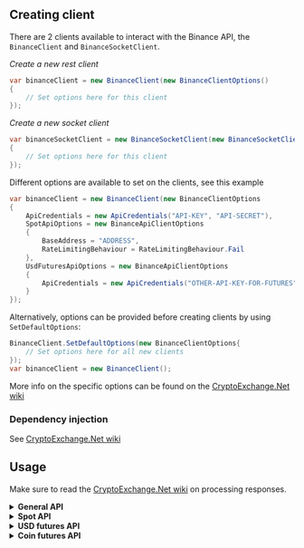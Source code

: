 ## Creating client
There are 2 clients available to interact with the Binance API, the `BinanceClient` and `BinanceSocketClient`.

*Create a new rest client*
````C#
var binanceClient = new BinanceClient(new BinanceClientOptions()
{
	// Set options here for this client
});
````

*Create a new socket client*
````C#
var binanceSocketClient = new BinanceSocketClient(new BinanceSocketClientOptions()
{
	// Set options here for this client
});
````

Different options are available to set on the clients, see this example
````C#
var binanceClient = new BinanceClient(new BinanceClientOptions
{
	ApiCredentials = new ApiCredentials("API-KEY", "API-SECRET"),
	SpotApiOptions = new BinanceApiClientOptions
	{
		BaseAddress = "ADDRESS",
		RateLimitingBehaviour = RateLimitingBehaviour.Fail
	},
	UsdFuturesApiOptions = new BinanceApiClientOptions
	{
		ApiCredentials = new ApiCredentials("OTHER-API-KEY-FOR-FUTURES", "OTHER-API-SECRET-FOR-FUTURES")
	}
});
````
Alternatively, options can be provided before creating clients by using `SetDefaultOptions`:
````C#
BinanceClient.SetDefaultOptions(new BinanceClientOptions{
	// Set options here for all new clients
});
var binanceClient = new BinanceClient();
````
More info on the specific options can be found on the [CryptoExchange.Net wiki](https://github.com/JKorf/CryptoExchange.Net/wiki/Options)

### Dependency injection
See [CryptoExchange.Net wiki](https://github.com/JKorf/CryptoExchange.Net/wiki/Clients#dependency-injection)

## Usage
Make sure to read the [CryptoExchange.Net wiki](https://github.com/JKorf/CryptoExchange.Net/wiki/Clients#processing-request-responses) on processing responses.

<Details>
<Summary>
<b>General API</b>

</Summary>
<BlockQuote>

#### Subaccounts management
````C#
// Get sub account list
var subAccountBalances = await binanceClient.GeneralApi.SubAccount.GetSubAccountsAsync();

// Transfer 0.001m BTC from master account to a subaccount
var transferResult = await binanceClient.GeneralApi.SubAccount.TransferSubAccountAsync(
                    TransferAccountType.Spot, 
                    TransferAccountType.UsdtFuture, 
                    "BTC",
                    0.001m,
                    toEmail: "test@test.com");
````

#### Futures collateral
````C#
// Add collateral
var result = await binanceClient.GeneralApi.Futures.AdjustCrossCollateralLoanToValueAsync("BTC", "BUSD", 1, AdjustRateDirection.Additional);

// Get transfer history
var transferHistory = await binanceClient.GeneralApi.Futures.GetFuturesTransferHistoryAsync("BTC", DateTime.UtcNow.AddDays(-10));
````

#### Mining
````C#
// Get mining info
var result = await binanceClient.GeneralApi.Mining.GetMiningCoinListAsync();
````


</BlockQuote>
</Details>

<Details>
<Summary>
<b>Spot API</b>

</Summary>
<BlockQuote>

#### Get market data
````C#
// Getting info on all symbols
var spotSymbolData = await binanceClient.SpotApi.ExchangeData.GetExchangeInfoAsync();

// Getting ticker
var spotTickerData = await binanceClient.SpotApi.ExchangeData.GetTickersAsync();

// Getting the order book of a symbol
var spotOrderBookData = await binanceClient.SpotApi.ExchangeData.GetOrderBookAsync("BTCUSDT");

// Getting recent trades of a symbol
var spotTradeHistoryData = await binanceClient.SpotApi.ExchangeData.GetTradeHistoryAsync("BTCUSDT");
````

#### Requesting balances
Account info includes a list of balances
````C#
var spotAccountInfo = await binanceClient.SpotApi.Account.GetAccountInfoAsync();
````
#### Placing order
````C#
// Placing a buy limit order for 0.001 BTC at a price of 50000USDT each
var orderData = await binanceClient.SpotApi.Trading.PlaceOrderAsync(
                "BTCUSDT",
                OrderSide.Buy,
                OrderType.Limit,
                0.001m,
                50000,
                timeInForce: TimeInForce.GoodTillCanceled);
				
// Placing a market buy order for 50USDT				
var orderData = await binanceClient.SpotApi.Trading.PlaceOrderAsync(
                "BTCUSDT",
                OrderSide.Buy,
                OrderType.Market,
                quoteQuantity: 50);
										
// Place a stop loss order, place a limit order of 0.001 BTC at 39000USDT each when the last trade price drops below 40000USDT
var orderData = await binanceClient.SpotApi.Trading.PlaceOrderAsync(
                "BTCUSDT",
                OrderSide.Buy,
                OrderType.StopLossLimit,
                0.001m,
                39000,
                timeInForce: TimeInForce.GoodTillCancel,
                stopPrice: 40000);
````

#### Requesting a specific order
````C#
// Request info on order with id `1234`
var orderData = await binanceClient.SpotApi.Trading.GetOrderAsync("BTCUSDT", 1234);
````

#### Requesting order history
````C#
// Get all orders conform the parameters
 var ordersData = await binanceClient.SpotApi.Trading.GetOrdersAsync("BTCUSDT");
````

#### Cancel order
````C#
// Cancel order with id `1234`
var orderData = await binanceClient.SpotApi.Trading.CancelOrderAsync("BTCUSDT", 1234);
````

#### Get user trades
````C#
var userTradesResult = await binanceClient.SpotApi.Trading.GetUserTradesAsync("BTCUSDT");
````

#### Subscribing to market data updates
````C#
var subscribeResult = await binanceSocketClient.SpotStreams.SubscribeToAllTickerUpdatesAsync(data =>
{
	// Handle ticker data
});
````

#### Subscribing to order updates
````C#
var listenKey = await binanceClient.SpotApi.Account.StartUserStreamAsync();
if (!listenKey.Success)
{
	// Handler failure
	return;
}
var sub = await binanceSocketClient.SpotStreams.SubscribeToUserDataUpdatesAsync(listenKey.Data, 
	data =>
	{
		// Handle order update
	},
	data =>
	{
		// Handle oco order update
	},
	data =>
	{
		// Handle account balance update, caused by trading
	}, 
	data =>
	{
		// Handle account balance update, caused by withdrawal/deposit or transfers
	});
````

</BlockQuote>
</Details>

<Details>
<Summary>
<b>USD futures API</b>

</Summary>
<BlockQuote>

#### Get market data
````C#
// Getting info on all symbols
var usdFuturesSymbolData = await binanceClient.UsdFuturesApi.ExchangeData.GetExchangeInfoAsync();

// Getting ticker
var usdFuturesTickerData = await binanceClient.UsdFuturesApi.ExchangeData.GetTickersAsync();

// Getting the order book of a symbol
var usdFuturesOrderBookData = await binanceClient.UsdFuturesApi.ExchangeData.GetOrderBookAsync("BTCUSDT");

// Getting recent trades of a symbol
var usdFuturesTradeHistoryData = await binanceClient.UsdFuturesApi.ExchangeData.GetTradeHistoryAsync("BTCUSDT");
````

#### Requesting balances
````C#
var balanceData = await binanceClient.UsdFuturesApi.Account.GetBalancesAsync();
````
#### Placing order
````C#
// Placing a buy limit order for 0.001 BTC at a price of 50000USDT each
var orderData = await binanceClient.UsdFuturesApi.Trading.PlaceOrderAsync(
                "BTCUSDT",
                OrderSide.Buy,
                OrderType.Limit,
                0.001m,
                50000,
                timeInForce: TimeInForce.GoodTillCanceled);
															
// Place a stop loss order, place a limit order of 0.001 BTC at 39000USDT each when the last trade price drops below 40000USDT
var orderData =  await binanceClient.UsdFuturesApi.Trading.PlaceOrderAsync(
                "BTCUSDT",
                Binance.Net.Enums.OrderSide.Buy,
                Binance.Net.Enums.OrderType.Stop,
                0.001m,
                39000,
                timeInForce: Binance.Net.Enums.TimeInForce.GoodTillCanceled,
                stopPrice: 40000);
````

#### Requesting a specific order
````C#
// Request info on order with id `1234`
var orderData = await binanceClient.UsdFuturesApi.Trading.GetOrderAsync("BTCUSDT", 1234);
````

#### Requesting order history
````C#
// Get all orders conform the parameters
 var ordersData = await binanceClient.UsdFuturesApi.Trading.GetOrdersAsync("BTCUSDT");
````

#### Cancel order
````C#
// Cancel order with id `1234`
var orderData = await binanceClient.UsdFuturesApi.Trading.CancelOrderAsync("BTCUSDT", 1234);
````

#### Get user trades
````C#
var userTradesResult = await binanceClient.UsdFuturesApi.Trading.GetUserTradesAsync("BTCUSDT");
````

#### Subscribing to market data updates
````C#
var subscribeResult = await binanceSocketClient.UsdFuturesStreams.SubscribeToAllTickerUpdatesAsync(data => 
{
	// Handle ticker data
});
````

#### Subscribing to order updates
````C#
var listenKey = await binanceClient.UsdFuturesApi.Account.StartUserStreamAsync();
if (!listenKey.Success)
{
	// Handler failure
	return;
}
var sub = await binanceSocketClient.UsdFuturesStreams.SubscribeToUserDataUpdatesAsync(listenKey.Data,
	data =>
	{
		// Handle leverage update
	},
	data =>
	{
		// Handle margin update
	},
	data =>
	{
		// Handle account balance update, caused by trading
	},
	data =>
	{
		// Handle order update
	},
	data =>
	{
		// Handle listen key expired
	});
````

</BlockQuote>
</Details>

<Details>
<Summary>
<b>Coin futures API</b>

</Summary>
<BlockQuote>

#### Get market data
````C#
// Getting info on all symbols
var coinFuturesSymbolData = await binanceClient.CoinFuturesApi.ExchangeData.GetExchangeInfoAsync();

// Getting ticker
var coinFuturesTickerData = await binanceClient.CoinFuturesApi.ExchangeData.GetTickersAsync();

// Getting the order book of a symbol
var coinFuturesOrderBookData = await binanceClient.CoinFuturesApi.ExchangeData.GetOrderBookAsync("BTCUSD_PERP");

// Getting recent trades of a symbol
var coinFuturesTradeHistoryData = await binanceClient.CoinFuturesApi.ExchangeData.GetTradeHistoryAsync("BTCUSD_PERP");
````

#### Requesting balances
````C#
var balanceData = await binanceClient.CoinFuturesApi.Account.GetBalancesAsync();
````
#### Placing order
````C#
// Placing a buy limit order for 100 contracts at a price of 50000USDT each
var orderData = await binanceClient.CoinFuturesApi.Trading.PlaceOrderAsync(
                "BTCUSD_200925",
                OrderSide.Buy,
                OrderType.Limit,
                100, 
                50000,
                timeInForce: TimeInForce.GoodTillCanceled);
````

#### Requesting a specific order
````C#
// Request info on order with id `1234`
var orderData = await binanceClient.CoinFuturesApi.Trading.GetOrderAsync("BTCUSD_PERP", 1234);
````

#### Requesting order history
````C#
// Get all orders conform the parameters
 var ordersData = await binanceClient.CoinFuturesApi.Trading.GetOrdersAsync("BTCUSD_PERP");
````

#### Cancel order
````C#
// Cancel order with id `1234`
var orderData = await binanceClient.CoinFuturesApi.Trading.CancelOrderAsync("BTCUSD_PERP", 1234);
````

#### Get user trades
````C#
var userTradesResult = await binanceClient.CoinFuturesApi.Trading.GetUserTradesAsync();
````

#### Subscribing to market data updates
````C#
var subscribeResult = await binanceSocketClient.CoinFuturesStreams.SubscribeToAllTickerUpdatesAsync(data =>
{
	// Handle ticker data
});
````

#### Subscribing to order updates
````C#
var listenKey = await binanceClient.CoinFuturesApi.Account.StartUserStreamAsync();
if (!listenKey.Success)
{
	// Handler failure
	return;
}
var sub = await binanceSocketClient.CoinFuturesApi.SubscribeToUserDataUpdatesAsync(listenKey.Data,
	data =>
	{
		// Handle leverage update
	},
	data =>
	{
		// Handle margin update
	},
	data =>
	{
		// Handle account balance update, caused by trading
	},
	data =>
	{
		// Handle order update
	},
	data =>
	{
		// Handle listen key expired
	});
````

</BlockQuote>
</Details>
